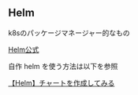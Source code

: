 Helm
---

k8sのパッケージマネージャー的なもの

[Helm公式](https://helm.sh/ja/)

自作 helm を使う方法は以下を参照

[【Helm】チャートを作成してみる](https://amateur-engineer-blog.com/helm-create-chart/)
